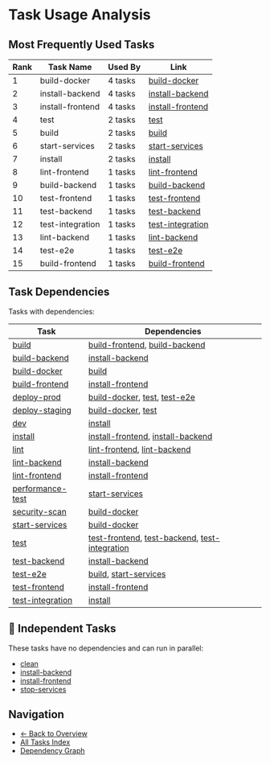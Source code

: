 # Task Usage Analysis

## Most Frequently Used Tasks

| Rank | Task Name | Used By | Link |
|------|-----------|---------|------|
| 1 | build-docker | 4 tasks | [build-docker](../tasks/build-docker.md) |
| 2 | install-backend | 4 tasks | [install-backend](../tasks/install-backend.md) |
| 3 | install-frontend | 4 tasks | [install-frontend](../tasks/install-frontend.md) |
| 4 | test | 2 tasks | [test](../tasks/test.md) |
| 5 | build | 2 tasks | [build](../tasks/build.md) |
| 6 | start-services | 2 tasks | [start-services](../tasks/start-services.md) |
| 7 | install | 2 tasks | [install](../tasks/install.md) |
| 8 | lint-frontend | 1 tasks | [lint-frontend](../tasks/lint-frontend.md) |
| 9 | build-backend | 1 tasks | [build-backend](../tasks/build-backend.md) |
| 10 | test-frontend | 1 tasks | [test-frontend](../tasks/test-frontend.md) |
| 11 | test-backend | 1 tasks | [test-backend](../tasks/test-backend.md) |
| 12 | test-integration | 1 tasks | [test-integration](../tasks/test-integration.md) |
| 13 | lint-backend | 1 tasks | [lint-backend](../tasks/lint-backend.md) |
| 14 | test-e2e | 1 tasks | [test-e2e](../tasks/test-e2e.md) |
| 15 | build-frontend | 1 tasks | [build-frontend](../tasks/build-frontend.md) |

## Task Dependencies

Tasks with dependencies:

| Task | Dependencies |
|------|-------------|
| [build](../tasks/build.md) | [build-frontend](../tasks/build-frontend.md), [build-backend](../tasks/build-backend.md) |
| [build-backend](../tasks/build-backend.md) | [install-backend](../tasks/install-backend.md) |
| [build-docker](../tasks/build-docker.md) | [build](../tasks/build.md) |
| [build-frontend](../tasks/build-frontend.md) | [install-frontend](../tasks/install-frontend.md) |
| [deploy-prod](../tasks/deploy-prod.md) | [build-docker](../tasks/build-docker.md), [test](../tasks/test.md), [test-e2e](../tasks/test-e2e.md) |
| [deploy-staging](../tasks/deploy-staging.md) | [build-docker](../tasks/build-docker.md), [test](../tasks/test.md) |
| [dev](../tasks/dev.md) | [install](../tasks/install.md) |
| [install](../tasks/install.md) | [install-frontend](../tasks/install-frontend.md), [install-backend](../tasks/install-backend.md) |
| [lint](../tasks/lint.md) | [lint-frontend](../tasks/lint-frontend.md), [lint-backend](../tasks/lint-backend.md) |
| [lint-backend](../tasks/lint-backend.md) | [install-backend](../tasks/install-backend.md) |
| [lint-frontend](../tasks/lint-frontend.md) | [install-frontend](../tasks/install-frontend.md) |
| [performance-test](../tasks/performance-test.md) | [start-services](../tasks/start-services.md) |
| [security-scan](../tasks/security-scan.md) | [build-docker](../tasks/build-docker.md) |
| [start-services](../tasks/start-services.md) | [build-docker](../tasks/build-docker.md) |
| [test](../tasks/test.md) | [test-frontend](../tasks/test-frontend.md), [test-backend](../tasks/test-backend.md), [test-integration](../tasks/test-integration.md) |
| [test-backend](../tasks/test-backend.md) | [install-backend](../tasks/install-backend.md) |
| [test-e2e](../tasks/test-e2e.md) | [build](../tasks/build.md), [start-services](../tasks/start-services.md) |
| [test-frontend](../tasks/test-frontend.md) | [install-frontend](../tasks/install-frontend.md) |
| [test-integration](../tasks/test-integration.md) | [install](../tasks/install.md) |

## 🚀 Independent Tasks

These tasks have no dependencies and can run in parallel:

- [clean](../tasks/clean.md)
- [install-backend](../tasks/install-backend.md)
- [install-frontend](../tasks/install-frontend.md)
- [stop-services](../tasks/stop-services.md)

## Navigation

- [← Back to Overview](../README.md)
- [All Tasks Index](all-tasks.md)
- [Dependency Graph](../tasks/dependency-graph.md)
